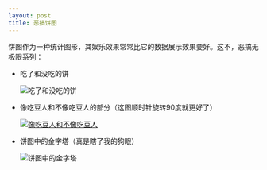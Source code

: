 ```yaml
---
layout: post
title: 恶搞饼图
---
```


饼图作为一种统计图形，其娱乐效果常常比它的数据展示效果要好。这不，恶搞无极限系列：

- 吃了和没吃的饼

    ![吃了和没吃的饼](http://i.imgur.com/DciL3IL.png)

- 像吃豆人和不像吃豆人的部分（这图顺时针旋转90度就更好了）

    [![像吃豆人和不像吃豆人](http://i.imgur.com/XiA41OE.png)](http://docs.ggplot2.org/current/coord_polar.html)

- 饼图中的金字塔（真是瞎了我的狗眼）

    ![饼图中的金字塔](http://i.imgur.com/iVttUsr.png)
